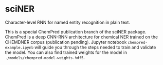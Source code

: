 # sciNER
Character-level RNN for named entity recognition in plain text.

This is a special ChemPred publication branch of the sciNER package. ChemPred
is a deep CNN-RNN architecture for chemical NER trained on the CHEMDNER corpus
(publication pending). Jupyter notebook `chempred-example.ipynb` will guide
you through the steps needed to train and validate the model. You can also find
trained weights for the model in `./models/chempred-model-weights.hdf5`.
